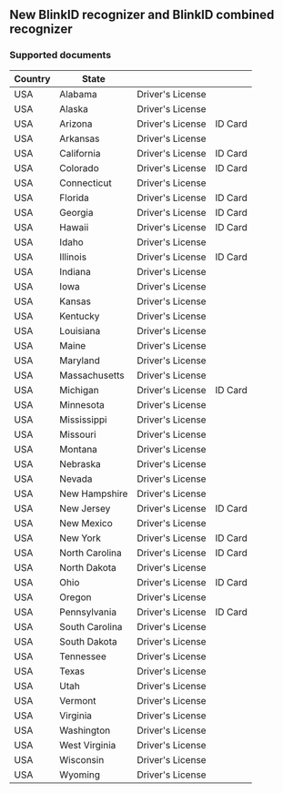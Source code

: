 ## New BlinkID recognizer and BlinkID combined recognizer

### Supported documents

| Country        | State           |      |    |
| ---------------|-----------------|------|----|
| USA            |Alabama          |Driver's License    ||
| USA            |Alaska           |Driver's License    ||
| USA            |Arizona          |Driver's License    |ID Card|
| USA            |Arkansas         |Driver's License    ||
| USA            |California       |Driver's License    |ID Card|
| USA            |Colorado         |Driver's License    |ID Card|
| USA            |Connecticut      |Driver's License    ||
| USA            |Florida          |Driver's License    |ID Card|
| USA            |Georgia          |Driver's License    |ID Card|
| USA            |Hawaii           |Driver's License    |ID Card|
| USA            |Idaho            |Driver's License    ||
| USA            |Illinois         |Driver's License    |ID Card|
| USA            |Indiana          |Driver's License    ||
| USA            |Iowa             |Driver's License    ||
| USA            |Kansas           |Driver's License    ||
| USA            |Kentucky         |Driver's License    ||
| USA            |Louisiana        |Driver's License    ||
| USA            |Maine            |Driver's License    ||
| USA            |Maryland         |Driver's License    ||
| USA            |Massachusetts    |Driver's License    ||
| USA            |Michigan         |Driver's License    |ID Card|
| USA            |Minnesota        |Driver's License    ||
| USA            |Mississippi      |Driver's License    ||
| USA            |Missouri         |Driver's License    ||
| USA            |Montana          |Driver's License    ||
| USA            |Nebraska         |Driver's License    ||
| USA            |Nevada           |Driver's License    ||
| USA            |New Hampshire    |Driver's License    ||
| USA            |New Jersey       |Driver's License    |ID Card|
| USA            |New Mexico       |Driver's License    ||
| USA            |New York         |Driver's License    |ID Card|
| USA            |North Carolina   |Driver's License    |ID Card|
| USA            |North Dakota     |Driver's License    ||
| USA            |Ohio             |Driver's License    |ID Card|
| USA            |Oregon           |Driver's License    ||
| USA            |Pennsylvania     |Driver's License    |ID Card|
| USA            |South Carolina   |Driver's License    ||
| USA            |South Dakota     |Driver's License    ||
| USA            |Tennessee        |Driver's License    ||
| USA            |Texas            |Driver's License    ||
| USA            |Utah             |Driver's License    ||
| USA            |Vermont          |Driver's License    ||
| USA            |Virginia         |Driver's License    ||
| USA            |Washington       |Driver's License    ||
| USA            |West Virginia    |Driver's License    ||
| USA            |Wisconsin        |Driver's License    ||
| USA            |Wyoming          |Driver's License    ||
